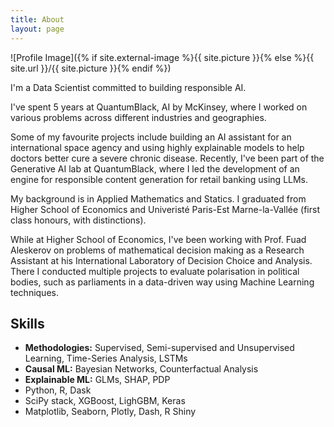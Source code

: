 ```yaml
---
title: About
layout: page
---
```

![Profile Image]({% if site.external-image %}{{ site.picture }}{% else %}{{ site.url }}/{{ site.picture }}{% endif %})

I'm a Data Scientist committed to building responsible AI.

I've spent 5 years at QuantumBlack, AI by McKinsey, where I worked on various problems across different industries and geographies.

Some of my favourite projects include building an AI assistant for an international space agency and using highly explainable models to help doctors better cure a severe chronic disease. 
Recently, I've been part of the Generative AI lab at QuantumBlack, where I led the development of an engine for responsible content generation for retail banking using LLMs.

My background is in Applied Mathematics and Statics. I graduated from Higher School of Economics and Univeristé Paris-Est Marne-la-Vallée (first class honours, with distinctions).

While at Higher School of Economics, I've been working with Prof. Fuad Aleskerov on problems of mathematical decision making as a Research Assistant at his International Laboratory of Decision Choice and Analysis. There I conducted multiple projects to evaluate polarisation in political bodies, such as parliaments in a data-driven way using Machine Learning techniques.

<h2>Skills</h2>

<ul class="skill-list">
	<li><b>Methodologies:</b> Supervised, Semi-supervised and Unsupervised Learning, Time-Series Analysis,
LSTMs</li>
	<li><b>Causal ML:</b> Bayesian Networks, Counterfactual Analysis</li>
	<li><b>Explainable ML:</b> GLMs, SHAP, PDP</li>
	<li>Python, R, Dask</li>
	<li>SciPy stack, XGBoost, LighGBM, Keras</li>
	<li>Matplotlib, Seaborn, Plotly, Dash, R Shiny</li>
</ul>

<!-- <h2>Selected projects</h2>

<ul>
	<li><a href="https://github.com/">Lorem Lorem</a></li>
	<li><a href="https://github.com/">Ipsum Dolor</a></li>
	<li><a href="https://github.com/">Dolor Lorem</a></li>
</ul> -->
